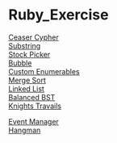 # Ruby_Exercise
[Ceaser Cypher](https://github.com/Mist57/ruby_exercise/blob/main/ceaser_cipher.rb)<br />
[Substring](https://github.com/Mist57/ruby_exercise/blob/main/substring.rb)<br />
[Stock Picker](https://github.com/Mist57/ruby_exercise/blob/main/Stock_Picker.rb)<br />
[Bubble](https://github.com/Mist57/ruby_exercise/blob/main/Bubble.rb)<br />
[Custom Enumerables](https://github.com/Mist57/ruby_exercise/blob/main/custom_enum.rb)<br />
[Merge Sort](https://github.com/Mist57/ruby_exercise/blob/main/merge_s.rb)<br />
[Linked List](https://github.com/Mist57/ruby_exercise/tree/main/linked_list)<br />
[Balanced BST](https://github.com/Mist57/ruby_exercise/blob/main/balanced_bst.rb)<br />
[Knights Travails](https://github.com/Mist57/ruby_exercise/blob/main/Knights.rb)<br />

[Event Manager](https://github.com/Mist57/ruby_exercise/tree/main/event_manager)<br />
[Hangman](https://github.com/Mist57/ruby_exercise/tree/main/Hangman)<br />

